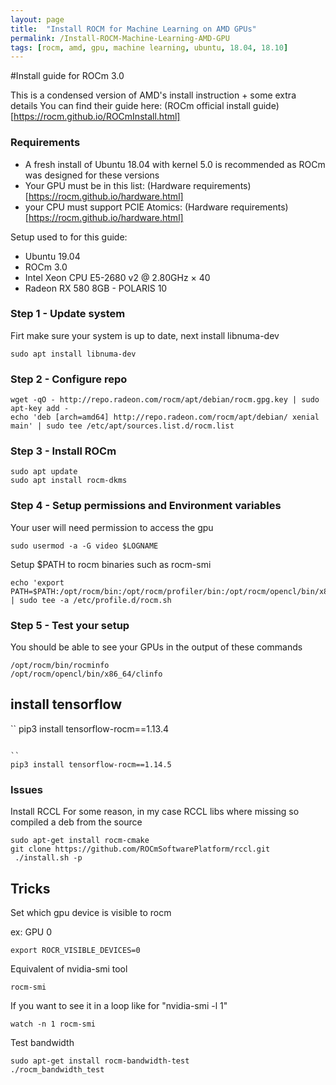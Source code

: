 ```yaml
---
layout: page
title:  "Install ROCM for Machine Learning on AMD GPUs"
permalink: /Install-ROCM-Machine-Learning-AMD-GPU
tags: [rocm, amd, gpu, machine learning, ubuntu, 18.04, 18.10]
---
```


#Install guide for ROCm 3.0

This is a condensed version of AMD's install instruction + some extra details
You can find their guide here: (ROCm official install guide) [https://rocm.github.io/ROCmInstall.html]


### Requirements
* A fresh install of Ubuntu 18.04 with kernel 5.0 is recommended as ROCm was designed for these versions
* Your GPU must be in this list: (Hardware requirements) [https://rocm.github.io/hardware.html]
* your CPU must support PCIE Atomics: (Hardware requirements) [https://rocm.github.io/hardware.html]


Setup used to for this guide:
* Ubuntu 19.04
* ROCm 3.0
* Intel Xeon CPU E5-2680 v2 @ 2.80GHz × 40
* Radeon RX 580 8GB - POLARIS 10


### Step 1 - Update system

Firt make sure your system is up to date, next install libnuma-dev
```
sudo apt install libnuma-dev
```

### Step 2 - Configure repo

```
wget -qO - http://repo.radeon.com/rocm/apt/debian/rocm.gpg.key | sudo apt-key add -
echo 'deb [arch=amd64] http://repo.radeon.com/rocm/apt/debian/ xenial main' | sudo tee /etc/apt/sources.list.d/rocm.list
```

### Step 3 - Install ROCm

```
sudo apt update
sudo apt install rocm-dkms
```

### Step 4 - Setup permissions and Environment variables

Your user will need permission to access the gpu
```
sudo usermod -a -G video $LOGNAME 
```

Setup $PATH to rocm binaries such as rocm-smi
```
echo 'export PATH=$PATH:/opt/rocm/bin:/opt/rocm/profiler/bin:/opt/rocm/opencl/bin/x86_64' | sudo tee -a /etc/profile.d/rocm.sh
```

### Step 5 - Test your setup

You should be able to see your GPUs in the output of these commands
```
/opt/rocm/bin/rocminfo 
/opt/rocm/opencl/bin/x86_64/clinfo 
```

## install tensorflow
``
pip3 install tensorflow-rocm==1.13.4
```

``
pip3 install tensorflow-rocm==1.14.5
```


### Issues



Install RCCL
For some reason, in my case RCCL libs where missing so compiled a deb from the source
```
sudo apt-get install rocm-cmake
git clone https://github.com/ROCmSoftwarePlatform/rccl.git
 ./install.sh -p
```




## Tricks

Set which gpu device is visible to rocm

ex: GPU 0
```
export ROCR_VISIBLE_DEVICES=0
```

Equivalent of nvidia-smi tool
```
rocm-smi
```

If you want to see it in a loop like for "nvidia-smi -l 1"
```
watch -n 1 rocm-smi
```

Test bandwidth
```
sudo apt-get install rocm-bandwidth-test
./rocm_bandwidth_test
```
